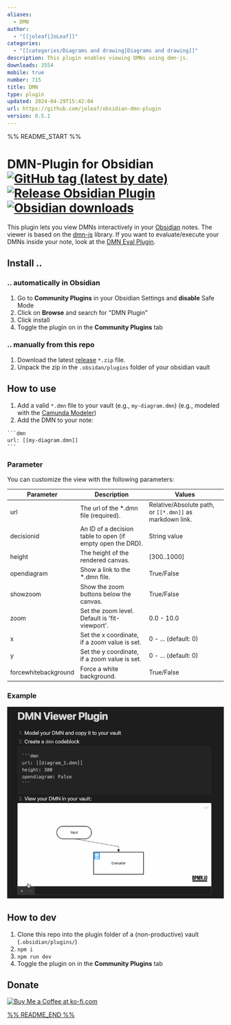 ```yaml
---
aliases:
  - DMN
author:
  - "[[joleaf|JoLeaf]]"
categories:
  - "[[categories/Diagrams and drawing|Diagrams and drawing]]"
description: This plugin enables viewing DMNs using dmn-js.
downloads: 3554
mobile: true
number: 715
title: DMN
type: plugin
updated: 2024-04-29T15:42:04
url: https://github.com/joleaf/obsidian-dmn-plugin
version: 0.5.1
---
```


%% README_START %%

# DMN-Plugin for Obsidian [![GitHub tag (latest by date)](https://img.shields.io/github/v/tag/joleaf/obsidian-dmn-plugin)](https://github.com/joleaf/obsidian-dmn-plugin/releases) [![Release Obsidian Plugin](https://github.com/joleaf/obsidian-dmn-plugin/actions/workflows/release.yml/badge.svg)](https://github.com/joleaf/obsidian-dmn-plugin/actions/workflows/release.yml) [![Obsidian downloads](https://img.shields.io/badge/dynamic/json?logo=obsidian&color=%238b6cef&label=downloads&query=%24%5B%22dmn-plugin%22%5D.downloads&url=https%3A%2F%2Fraw.githubusercontent.com%2Fobsidianmd%2Fobsidian-releases%2Fmaster%2Fcommunity-plugin-stats.json)](https://obsidian.md/plugins?id=dmn-plugin)

This plugin lets you view DMNs interactively in your [Obsidian](https://www.obsidian.md) notes.
The viewer is based on the [dmn-js](https://github.com/bpmn-io/dmn-js) library.
If you want to evaluate/execute your DMNs inside your note, look at
the [DMN Eval Plugin](https://github.com/joleaf/obsidian-dmn-eval-plugin).

## Install ..

### .. automatically in Obsidian

1. Go to **Community Plugins** in your Obsidian Settings and **disable** Safe Mode
2. Click on **Browse** and search for "DMN Plugin"
3. Click install
4. Toggle the plugin on in the **Community Plugins** tab

### .. manually from this repo

1. Download the latest [release](https://github.com/joleaf/obsidian-dmn-plugin/releases) `*.zip` file.
2. Unpack the zip in the `.obsidan/plugins` folder of your obsidian vault

## How to use

1. Add a valid `*.dmn` file to your vault (e.g., `my-diagram.dmn`) (e.g., modeled with
   the [Camunda Modeler](https://camunda.com/de/download/modeler/))
2. Add the DMN to your note:

````
```dmn
url: [[my-diagram.dmn]]
```
````

### Parameter

You can customize the view with the following parameters:

| Parameter            | Description                                                | Values                                                   |
|----------------------|------------------------------------------------------------|----------------------------------------------------------|
| url                  | The url of the *.dmn file (required).                      | Relative/Absolute path, or `[[*.dmn]]` as markdown link. |
| decisionid           | An ID of a decision table to open (if empty open the DRD). | String value                                             |
| height               | The height of the rendered canvas.                         | [300..1000]                                              |
| opendiagram          | Show a link to the *.dmn file.                             | True/False                                               |
| showzoom             | Show the zoom buttons below the canvas.                    | True/False                                               |
| zoom                 | Set the zoom level. Default is 'fit-viewport'.             | 0.0 - 10.0                                               |
| x                    | Set the x coordinate, if a zoom value is set.              | 0 - ... (default: 0)                                     |
| y                    | Set the y coordinate, if a zoom value is set.              | 0 - ... (default: 0)                                     |
| forcewhitebackground | Force a white background.                                  | True/False                                               |

### Example

![Example](https://raw.githubusercontent.com/joleaf/obsidian-dmn-plugin/HEAD/example/dmn-plugin.gif)

## How to dev

1. Clone this repo into the plugin folder of a (non-productive) vault (`.obsidian/plugins/`)
2. `npm i`
3. `npm run dev`
4. Toggle the plugin on in the **Community Plugins** tab

## Donate

<a href='https://ko-fi.com/joleaf' target='_blank'><img height='35' style='border:0px;height:46px;' src='https://az743702.vo.msecnd.net/cdn/kofi3.png?v=0' border='0' alt='Buy Me a Coffee at ko-fi.com' />


%% README_END %%
